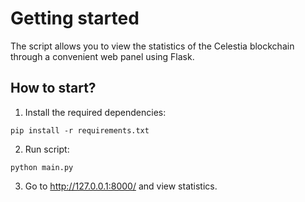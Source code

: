 # Getting started

The script allows you to view the statistics of the Celestia blockchain through a convenient web panel using Flask.

## How to start?

1) Install the required dependencies:
```
pip install -r requirements.txt
```
2) Run script:
```
python main.py
```
3) Go to http://127.0.0.1:8000/ and view statistics.
